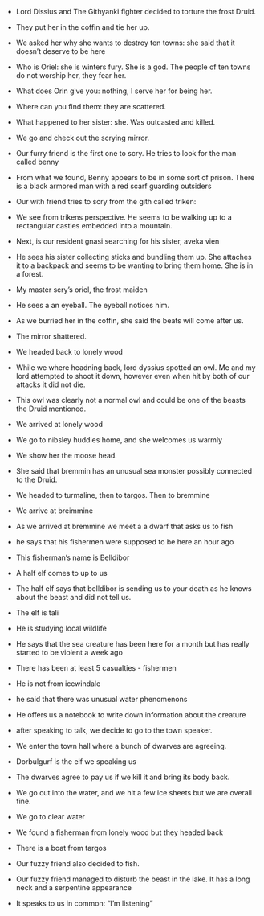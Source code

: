 - Lord Dissius and The Githyanki fighter decided to torture the frost Druid.

- They put her in the coffin and tie her up.
- We asked her why she wants to destroy ten towns: she said that it doesn’t deserve to be here
- Who is Oriel: she is winters fury. She is a god. The people of ten towns do not worship her, they fear her.
- What does Orin give you: nothing, I serve her for being her.
- Where can you find them: they are scattered.
- What happened to her sister: she. Was outcasted and killed.

- We go and check out the scrying mirror.

- Our furry friend is the first one to scry. He tries to look for the man called benny

- From what we found, Benny appears to be in some sort of prison. There is a black armored man with a red scarf guarding outsiders

- Our with friend tries to scry from the gith called triken:

- We see from trikens perspective. He seems to be walking up to a rectangular castles embedded into a mountain.

- Next, is our resident gnasi searching for his sister, aveka vien

- He sees his sister collecting sticks and bundling them up. She attaches it to a backpack and seems to be wanting to bring them home. She is in a forest.

- My master scry’s oriel, the frost maiden

- He sees a an eyeball. The eyeball notices him.

- As we burried her in the coffin, she said the beats will come after us.

- The mirror shattered.
- We headed back to lonely wood

- While we where headning back, lord dyssius spotted an owl. Me and my lord attempted to shoot it down, however even when hit by both of our attacks it did not die.
- This owl was clearly not a normal owl and could be one of the beasts the Druid mentioned.

- We arrived at lonely wood

- We go to nibsley huddles home, and she welcomes us warmly

- We show her the moose head.
- She said that bremmin has an unusual sea monster possibly connected to the Druid.

- We headed to turmaline, then to targos. Then to bremmine
- We arrive at breimmine

- As we arrived at bremmine we meet a a dwarf that asks us to fish
- he says that his fishermen were supposed to be here an hour ago
- This fisherman’s name is Belldibor

- A half elf comes to up to us

- The half elf says that belldibor is sending us to your death as he knows about the beast and did not tell us.
- The elf is tali
- He is studying local wildlife
- He says that the sea creature has been here for a month but has really started to be violent a week ago
- There has been at least 5 casualties - fishermen
- He is not from icewindale
- he said that there was unusual water phenomenons
- He offers us a notebook to write down information about the creature

- after speaking to talk, we decide to go to the town speaker.

- We enter the town hall where a bunch of dwarves are agreeing.
- Dorbulgurf is the elf we speaking us
- The dwarves agree to pay us if we kill it and bring its body back.

- We go out into the water, and we hit a few ice sheets but we are overall fine.
- We go to clear water
- We found a fisherman from lonely wood but they headed back
- There is a boat from targos
- Our fuzzy friend also decided to fish.
- Our fuzzy friend managed to disturb the beast in the lake. It has a long neck and a serpentine appearance
- It speaks to us in common: “I’m listening”

